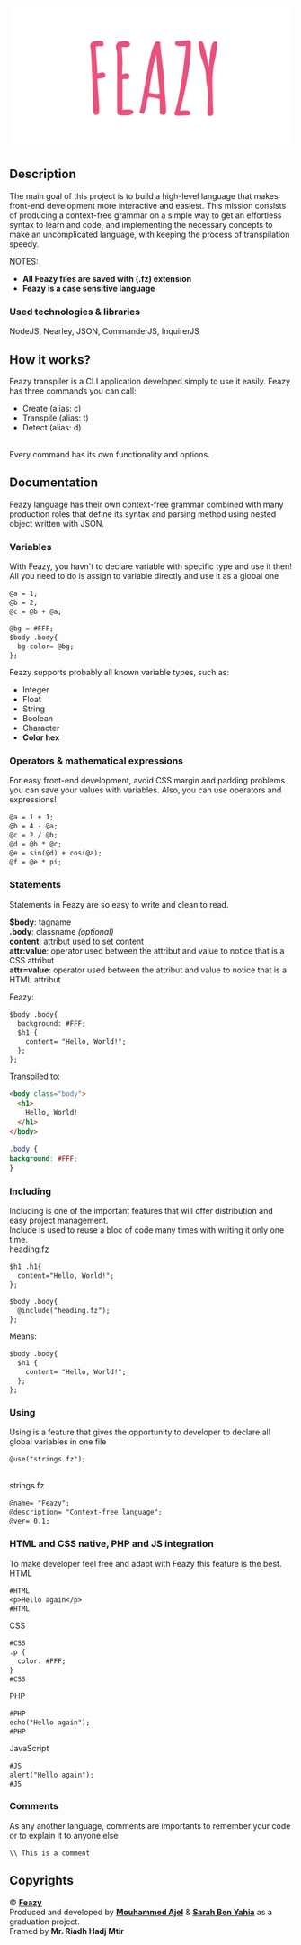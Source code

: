 ![Feazy logo](https://github.com/medaajel/Feazy/raw/master/logo.png)

## Description
The main goal of this project is to build a high-level language that makes front-end development more interactive and easiest. This mission consists of producing a context-free grammar on a simple way to get an effortless syntax to learn and code, and implementing the necessary concepts to make an uncomplicated language, with keeping the process of transpilation speedy. 
<br/>

NOTES:
- **All Feazy files are saved with (.fz) extension**
- **Feazy is a case sensitive language**


### Used technologies & libraries
NodeJS, Nearley, JSON, CommanderJS, InquirerJS

## How it works?
Feazy transpiler is a CLI application developed simply to use it easily.
Feazy has three commands you can call:
- Create (alias: c)
- Transpile (alias: t)
- Detect (alias: d)
<br/>
Every command has its own functionality and options.
<br/>

## Documentation
Feazy language has their own context-free grammar combined with many production roles that define its syntax and parsing method using nested object written with JSON.


### Variables

With Feazy, you havn't to declare variable with specific type and use it then! All you need to do is assign to variable directly and use it as a global one
```
@a = 1;
@b = 2;
@c = @b + @a;
```

```
@bg = #FFF;
$body .body{
  bg-color= @bg;
};
```

Feazy supports probably all known variable types, such as:
- Integer
- Float
- String
- Boolean
- Character
- **Color hex**

### Operators & mathematical expressions
For easy front-end development, avoid CSS margin and padding problems you can save your values with variables.
Also, you can use operators and expressions!

```
@a = 1 + 1;
@b = 4 - @a;
@c = 2 / @b;
@d = @b * @c;
@e = sin(@d) + cos(@a);
@f = @e * pi;
```


### Statements

Statements in Feazy are so easy to write and clean to read.

**$body**: tagname<br/>
**.body**: classname *(optional)*<br/>
**content**: attribut used to set content<br/>
**attr:value**: operator used between the attribut and value to notice that is a CSS attribut<br/>
**attr=value**: operator used between the attribut and value to notice that is a HTML attribut<br/>


Feazy:
```
$body .body{
  background: #FFF;
  $h1 {
    content= "Hello, World!";
  };
};
```

Transpiled to:
```html
<body class="body">
  <h1>
    Hello, World!
  </h1>
</body>
```

```css
.body {
background: #FFF;
}
```

### Including

Including is one of the important features that will offer distribution and easy project management.<br/>
Include is used to reuse a bloc of code many times with writing it only one time.
<br/>
heading.fz
```
$h1 .h1{
  content="Hello, World!";
};
```

```
$body .body{
  @include("heading.fz");
};
```

Means:

```
$body .body{
  $h1 {
    content= "Hello, World!";
  };
};
```

### Using
Using is a feature that gives the opportunity to developer to declare all global variables in one file

```
@use("strings.fz");
```
<br/>
strings.fz

```
@name= "Feazy";
@description= "Context-free language";
@ver= 0.1;
```

### HTML and CSS native, PHP and JS integration
To make developer feel free and adapt with Feazy this feature is the best.
<br/>
HTML
```
#HTML
<p>Hello again</p>
#HTML
```

CSS
```
#CSS
.p {
  color: #FFF;
}
#CSS
```

PHP
```
#PHP
echo("Hello again");
#PHP
```

JavaScript
```
#JS
alert("Hello again");
#JS
```

### Comments
As any another language, comments are importants to remember your code or to explain it to anyone else
```
\\ This is a comment
```


## Copyrights
© [**Feazy**](http://feazy.medajel.com/) <br/>Produced and developed by [**Mouhammed Ajel**](https://www.linkedin.com/in/medaajel)  & [**Sarah Ben Yahia**](https://www.linkedin.com/in/ben-yahia-sarah-a2025b16a/) as a graduation project. <br/>Framed by **Mr. Riadh Hadj Mtir**
